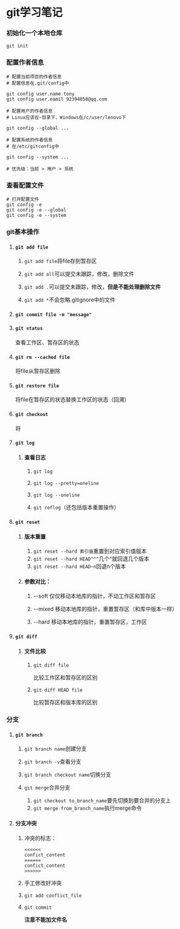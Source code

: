 # git学习笔记
### 初始化一个本地仓库
```
git init
```
### 配置作者信息
```
# 配置当前项目的作者信息
# 配置信息在.git/config中

git config user.name tony
git config user.eamil 92394058@qq.com
```
```
# 配置用户的作者信息
# Linux应该在~目录下，Windows在/c/user/lenovo下

git config --global ...

# 配置系统的作者信息
# 在/etc/gitconfig中

git config --system ...

# 优先级：当前 > 用户 > 系统
```
### 查看配置文件
```
# 打开配置文件
git config -e
git config -e --global
git config -e --system
```
### git基本操作
1. #### `git add file`
    
    1. `git add file`将file存到暂存区
    
    2. `git add all`可以提交未跟踪，修改，删除文件
    
    3. `git add .`可以提交未跟踪，修改，**但是不能处理删除文件**
    
    4. `git add *`不会忽略.gitignore中的文件
2. #### `git commit file -m "message"`
3. #### `git status`

    查看工作区、暂存区的状态
4. #### `git rm --cached file`
    
    将file从暂存区删除
5. #### `git restore file`

    将file在暂存区的状态替换工作区的状态（回溯）
6. #### `git checkout`

    将
7. #### `git log`
    
    1. #### 查看日志
    
       1. `git log`

       2. `git log --pretty=oneline`

       3. `git log --oneline`

       4. `git reflog`（还包括版本重置操作）
8.  #### `git reset`

    1. #### 版本重置

       1. `git reset --hard 索引值`重置到对应索引值版本
       2. `git reset --hard HEAD^^^`几个^就回退几个版本
       3. `git reset --hard HEAD~n`回退n个版本

    2. #### 参数对比：
       1. --soft 仅仅移动本地库的指针，不动工作区和暂存区

       2. --mixed 移动本地库的指针，重置暂存区（和库中版本一样）
    
       3. --hard 移动本地库的指针，重置暂存区，工作区 
9.  #### `git diff`

    1. #### 文件比较

       1. `git diff file`

            比较工作区和暂存区的区别
       2. `git diff HEAD file`

            比较暂存区和版本库的区别

### 分支
1. #### `git branch`

    1. `git branch name`创建分支
    2. `git branch -v`查看分支
    3. `git branch checkout name`切换分支
    4. `git merge`合并分支

        1. `git checkout to_branch_name`要先切换到要合并的分支上
        2. `git merge from_branch_name`执行merge命令 
2. #### 分支冲突

    1. 冲突的标志：

        ```
        <<<<<<
        confict_content
        ======
        confict_content
        >>>>>>
        ```
    2. 手工修改好冲突
    3. `git add conflict_file`
    4. `git commit`

        **注意不能加文件名**